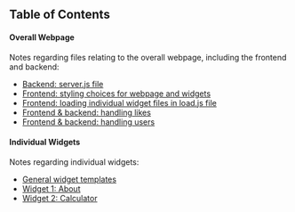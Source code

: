 ## Table of Contents

#### Overall Webpage

Notes regarding files relating to the overall webpage, including the frontend and backend:

- <a href="/docs/main/backendServer.md">Backend: server.js file</a>
- <a href="/docs/main/stylingChoices.md">Frontend: styling choices for webpage and widgets</a>
- <a href="/docs/main/loadingWidgets.md">Frontend: loading individual widget files in load.js file</a>
- <a href="/docs/main/handlingLikes.md">Frontend & backend: handling likes</a>
- <a href="/docs/main/handlingUsers.md">Frontend & backend: handling users</a>

#### Individual Widgets

Notes regarding individual widgets:

- <a href="/docs/widgets/widgetTemplates.md">General widget templates</a>
- <a href="/docs/widgets/01-about.md">Widget 1: About</a>
- <a href="/docs/widgets/02-calc.md">Widget 2: Calculator</a>

